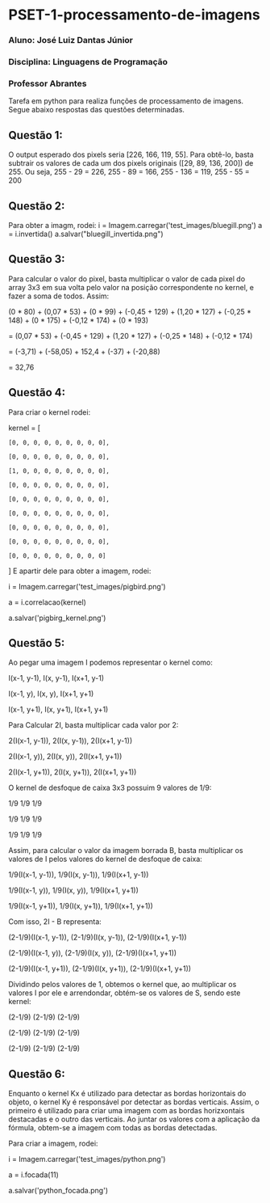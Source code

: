 # PSET-1-processamento-de-imagens
### Aluno: José Luiz Dantas Júnior
### Disciplina: Linguagens de Programação
### Professor Abrantes
Tarefa em python para realiza funções de processamento de imagens. Segue abaixo respostas das questões determinadas.
## Questão 1:
O output esperado dos pixels seria [226, 166, 119, 55]. Para obtê-lo, basta subtrair os valores de cada um dos pixels originais ([29, 89, 136, 200]) de 255. Ou seja, 255 - 29 = 226, 255 - 89 = 166, 255 - 136 = 119, 255 - 55 = 200

## Questão 2:
Para obter a imagm, rodei:
i = Imagem.carregar('test_images/bluegill.png')
a = i.invertida()
a.salvar("bluegill_invertida.png")

## Questão 3:
Para calcular o valor do pixel, basta multiplicar o valor de cada pixel do array 3x3 em sua volta pelo valor na posição correspondente no kernel, e fazer a soma de todos.
Assim:

(0 * 80) + (0,07 * 53) + (0 * 99) + (-0,45 + 129) + (1,20 * 127) + (-0,25 * 148) + (0 * 175) + (-0,12 * 174) + (0 * 193)

= (0,07 * 53) + (-0,45 + 129) + (1,20 * 127) + (-0,25 * 148) + (-0,12 * 174)

= (-3,71) + (-58,05) + 152,4 + (-37) + (-20,88)

= 32,76

## Questão 4:
Para criar o kernel rodei:

kernel = [

    [0, 0, 0, 0, 0, 0, 0, 0, 0],
    
    [0, 0, 0, 0, 0, 0, 0, 0, 0],
    
    [1, 0, 0, 0, 0, 0, 0, 0, 0],
    
    [0, 0, 0, 0, 0, 0, 0, 0, 0],
    
    [0, 0, 0, 0, 0, 0, 0, 0, 0],
    
    [0, 0, 0, 0, 0, 0, 0, 0, 0],
    
    [0, 0, 0, 0, 0, 0, 0, 0, 0],
    
    [0, 0, 0, 0, 0, 0, 0, 0, 0],
    
    [0, 0, 0, 0, 0, 0, 0, 0, 0]
    
]
E apartir dele para obter a imagem, rodei:

i = Imagem.carregar('test_images/pigbird.png')

a = i.correlacao(kernel)

a.salvar('pigbirg_kernel.png')

## Questão 5:
Ao pegar uma imagem I podemos representar o kernel como:

I(x-1, y-1), I(x, y-1), I(x+1, y-1)

I(x-1, y),   I(x, y),   I(x+1, y+1)

I(x-1, y+1), I(x, y+1), I(x+1, y+1)

Para Calcular 2I, basta multiplicar cada valor por 2:

2(I(x-1, y-1)), 2(I(x, y-1)), 2(I(x+1, y-1))

2(I(x-1, y)),   2(I(x, y)),   2(I(x+1, y+1))

2(I(x-1, y+1)), 2(I(x, y+1)), 2(I(x+1, y+1))

O kernel de desfoque de caixa 3x3 possuim 9 valores de 1/9:

1/9 1/9 1/9

1/9 1/9 1/9

1/9 1/9 1/9

Assim, para calcular o valor da imagem borrada B, basta multiplicar os valores de I pelos valores do kernel de desfoque de caixa:

1/9(I(x-1, y-1)), 1/9(I(x, y-1)), 1/9(I(x+1, y-1))

1/9(I(x-1, y)),   1/9(I(x, y)),   1/9(I(x+1, y+1))

1/9(I(x-1, y+1)), 1/9(I(x, y+1)), 1/9(I(x+1, y+1))

Com isso, 2I - B representa:

(2-1/9)(I(x-1, y-1)), (2-1/9)(I(x, y-1)), (2-1/9)(I(x+1, y-1))

(2-1/9)(I(x-1, y)),   (2-1/9)(I(x, y)),   (2-1/9)(I(x+1, y+1))

(2-1/9)(I(x-1, y+1)), (2-1/9)(I(x, y+1)), (2-1/9)(I(x+1, y+1))


Dividindo pelos valores de 1, obtemos o kernel que, ao multiplicar os valores I por ele e arrendondar, obtém-se os valores de S, sendo este kernel:

(2-1/9) (2-1/9) (2-1/9)

(2-1/9) (2-1/9) (2-1/9)

(2-1/9) (2-1/9) (2-1/9)


## Questão 6:

Enquanto o kernel Kx é utilizado para detectar as bordas horizontais do objeto, o kernel Ky é responsável por detectar as bordas verticais.
Assim, o primeiro é utilizado para criar uma imagem com as bordas horizxontais destacadas e o outro das verticais. Ao juntar os valores com a aplicação da fórmula, obtem-se a imagem com todas as bordas detectadas. 

Para criar a imagem, rodei:

i = Imagem.carregar('test_images/python.png')

a = i.focada(11)
    
a.salvar('python_focada.png')
    
